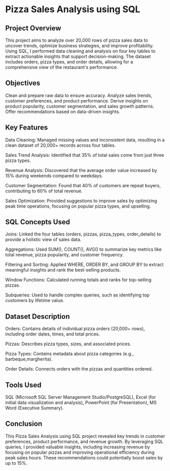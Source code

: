 # Pizza Sales Analysis using SQL

## Project Overview

This project aims to analyze over 20,000 rows of pizza sales data to uncover trends, optimize business strategies, and improve profitability. 
Using SQL, I performed data cleaning and analysis on four key tables to extract actionable insights that support decision-making. 
The dataset includes orders, pizza types, and order details, allowing for a comprehensive view of the restaurant's performance.

## Objectives

Clean and prepare raw data to ensure accuracy.
Analyze sales trends, customer preferences, and product performance.
Derive insights on product popularity, customer segmentation, and sales growth patterns.
Offer recommendations based on data-driven insights. 

## Key Features

Data Cleaning: Managed missing values and inconsistent data, resulting in a clean dataset of 20,000+ records across four tables.

Sales Trend Analysis: Identified that 35% of total sales come from just three pizza types.

Revenue Analysis: Discovered that the average order value increased by 15% during weekends compared to weekdays.

Customer Segmentation: Found that 40% of customers are repeat buyers, contributing to 60% of total revenue.

Sales Optimization: Provided suggestions to improve sales by optimizing peak time operations, focusing on popular pizza types, and upselling.

## SQL Concepts Used

Joins: Linked the four tables (orders, pizzas, pizza_types, order_details) to provide a holistic view of sales data.

Aggregations: Used SUM(), COUNT(), AVG() to summarize key metrics like total revenue, pizza popularity, and customer frequency.

Filtering and Sorting: Applied WHERE, ORDER BY, and GROUP BY to extract meaningful insights and rank the best-selling products.

Window Functions: Calculated running totals and ranks for top-selling pizzas.

Subqueries: Used to handle complex queries, such as identifying top customers by lifetime value.

## Dataset Description

Orders: Contains details of individual pizza orders (20,000+ rows), including order dates, times, and total prices.

Pizzas: Describes pizza types, sizes, and associated prices.

Pizza Types: Contains metadata about pizza categories (e.g., barbeque,margherita).

Order Details: Connects orders with the pizzas and quantities ordered.

## Tools Used

SQL (Microsoft SQL Server Management Studio/PostgreSQL),
Excel (for initial data visualization and analysis),
PowerPoint (for Presentation),
MS Word (Executive Summary).

## Conclusion
This Pizza Sales Analysis using SQL project revealed key trends in customer preferences, product performance, and revenue growth. By leveraging SQL queries, I provided valuable insights, including increasing revenue by focusing on popular pizzas and improving operational efficiency during peak sales hours. These recommendations could potentially boost sales by up to 15%.
